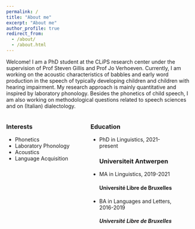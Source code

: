 ```yaml
---
permalink: /
title: "About me"
excerpt: "About me"
author_profile: true
redirect_from: 
  - /about/
  - /about.html
---
```

Welcome! I am a PhD student at the CLiPS research center under the supervision of Prof Steven Gillis and Prof Jo Verhoeven. Currently, I am working on the acoustic characteristics of babbles and early word production in the speech of typically developing children and children with hearing impairment. My research approach is mainly quantitative and inspired by laboratory phonology. Besides the phonetics of child speech, I am also working on methodological questions related to speech sciences and on (Italian) dialectology.

<style>
.column {
    float: left;
    padding: 0 px;
    width: 45%;
}

/* Clear floats after the columns */
.row:after {
    content: "";
    display: table;
    clear: both;
}
</style>

<div class="row">

<div class="column">
<h3>Interests</h3>
<ul class="ul-interests">
<li>Phonetics</li>
<li>Laboratory Phonology</li>
<li>Acoustics</li>
<li>Language Acquisition</li>
</ul>
</div>

<div class="column">
<h3>Education</h3>
<ul class="ul-edu fa-ul">

<li>
<i class="fas fa-fw fa-graduation-cap"></i> PhD in Linguistics, 2021-present <br> 
  
 <h3> <span class="tab"></span>Universiteit Antwerpen  </h3>
</li>
  
<li>
<i class="fas fa-fw fa-graduation-cap"></i> MA in Linguistics, 2019-2021 <br> <span class="tab">
  <h4> </span> Université Libre de Bruxelles </h4>
</li>

<li>
<i class="fas fa-fw fa-graduation-cap"></i> BA in Languages and Letters, 2016-2019 <br>
  <h5> <span class="tab"></span>Université Libre de Bruxelles </h5>
</li>

</ul>
</div>

</div>
